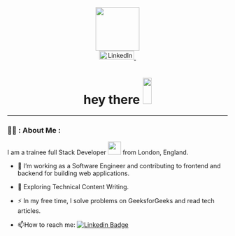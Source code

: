 <div id="header" align="center">
  <img src="https://media.giphy.com/media/cIn5fTcjnKhStIeAef/giphy.gif" width="100"/>
</div>

<div id="badges" align="center">
  <a href="https://www.linkedin.com/in/george-miller-mccall-895711169/">
    <img src="https://img.shields.io/badge/LinkedIn-blue?style=for-the-badge&logo=linkedin&logoColor=white" height="20" width="80" alt="LinkedIn Badge"/>
  </a>
  <img src="https://komarev.com/ghpvc/?username=GMillerMc&style=flat-square&color=blue" alt=""/>
<h1>
  hey there 
    <img src="https://media.giphy.com/media/hvRJCLFzcasrR4ia7z/giphy.gif" width="20px" height="60"/>
</h1>
</div>

---
### 👨‍💻 : About Me :

I am a trainee full Stack Developer <img src="https://media.giphy.com/media/WUlplcMpOCEmTGBtBW/giphy.gif" width="30"> from London, England.

- :telescope: I’m working as a Software Engineer and contributing to frontend and backend for building web applications.

- :seedling: Exploring Technical Content Writing.

- :zap: In my free time, I solve problems on GeeksforGeeks and read tech articles.

- :mailbox:How to reach me: [![Linkedin Badge](https://img.shields.io/badge/George-blue?style=flat&logo=Linkedin&logoColor=white)](https://www.linkedin.com/in/george-miller-mccall-895711169/)

<!--
**GMillerMc/GMillerMc** is a ✨ _special_ ✨ repository because its `README.md` (this file) appears on your GitHub profile.


